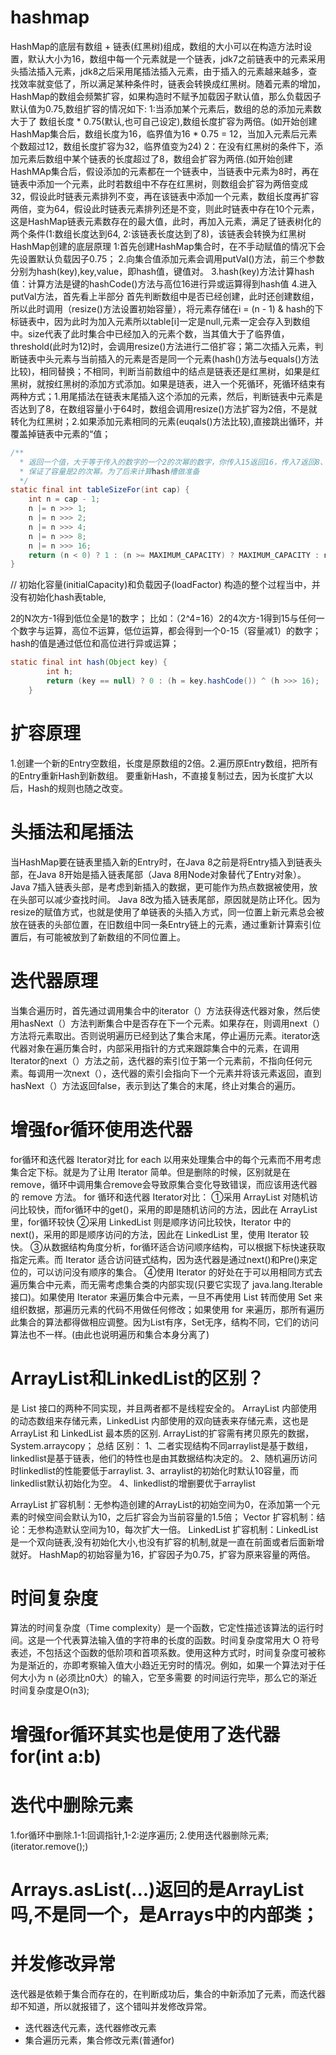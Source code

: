 # hashmap
HashMap的底层有数组 + 链表(红黑树)组成，数组的大小可以在构造方法时设置，默认大小为16，数组中每一个元素就是一个链表，jdk7之前链表中的元素采用头插法插入元素，jdk8之后采用尾插法插入元素，由于插入的元素越来越多，查找效率就变低了，所以满足某种条件时，链表会转换成红黑树。随着元素的增加，HashMap的数组会频繁扩容，如果构造时不赋予加载因子默认值，那么负载因子默认值为0.75,数组扩容的情况如下:
1:当添加某个元素后，数组的总的添加元素数大于了 数组长度 * 0.75(默认,也可自己设定),数组长度扩容为两倍。(如开始创建HashMap集合后，数组长度为16，临界值为16 * 0.75 = 12，当加入元素后元素个数超过12，数组长度扩容为32，临界值变为24)
2：在没有红黑树的条件下，添加元素后数组中某个链表的长度超过了8，数组会扩容为两倍.(如开始创建HashMAp集合后，假设添加的元素都在一个链表中，当链表中元素为8时，再在链表中添加一个元素，此时若数组中不存在红黑树，则数组会扩容为两倍变成32，假设此时链表元素排列不变，再在该链表中添加一个元素，数组长度再扩容两倍，变为64，假设此时链表元素排列还是不变，则此时链表中存在10个元素，这是HashMap链表元素数存在的最大值，此时，再加入元素，满足了链表树化的两个条件(1:数组长度达到64, 2:该链表长度达到了8)，该链表会转换为红黑树
HashMap创建的底层原理
1:首先创建HashMap集合时，在不手动赋值的情况下会先设置默认负载因子0.75；
2.向集合值添加元素会调用putVal()方法，前三个参数分别为hash(key),key,value，即hash值，键值对。
3.hash(key)方法计算hash值：计算方法是键的hashCode()方法与高位16进行异或运算得到hash值
4.进入putVal方法，首先看上半部分
首先判断数组中是否已经创建，此时还创建数组，所以此时调用（resize()方法设置初始容量），将元素存储在i = (n - 1) & hash的下标链表中，因为此时为加入元素所以table[i]一定是null,元素一定会存入到数组中。size代表了此时集合中已经加入的元素个数，当其值大于了临界值，threshold(此时为12)时，会调用resize()方法进行二倍扩容；第二次插入元素，判断链表中头元素与当前插入的元素是否是同一个元素(hash()方法与equals()方法比较)，相同替换；不相同，判断当前数组中的结点是链表还是红黑树，如果是红黑树，就按红黑树的添加方式添加。如果是琏表，进入一个死循环，死循环结束有两种方式；1.用尾插法在链表末尾插入这个添加的元素，然后，判断链表中元素是否达到了8，在数组容量小于64时，数组会调用resize()方法扩容为2倍，不是就转化为红黑树；2.如果添加元素相同的元素(euqals()方法比较),直接跳出循环，并覆盖掉链表中元素的“值；
```java
/**
  * 返回一个值，大于等于传入的数字的一个2的次幂的数字，你传入15返回16，传入7返回8、
  * 保证了容量是2的次幂。为了后来计算hash槽做准备
  */
static final int tableSizeFor(int cap) {
    int n = cap - 1;
    n |= n >>> 1;
    n |= n >>> 2;
    n |= n >>> 4;
    n |= n >>> 8;
    n |= n >>> 16;
    return (n < 0) ? 1 : (n >= MAXIMUM_CAPACITY) ? MAXIMUM_CAPACITY : n + 1;
}
```
// 初始化容量(initialCapacity)和负载因子(loadFactor)
构造的整个过程当中，并没有初始化hash表table,

2的N次方-1得到低位全是1的数字； 
比如：（2^4=16）2的4次方-1得到15与任何一个数字与运算，高位不运算，低位运算，都会得到一个0-15（容量减1）的数字；
hash的值是通过低位和高位进行异或运算；
```java
static final int hash(Object key) {
        int h;
        return (key == null) ? 0 : (h = key.hashCode()) ^ (h >>> 16);
    }
```
# 扩容原理
1.创建一个新的Entry空数组，长度是原数组的2倍。2.遍历原Entry数组，把所有的Entry重新Hash到新数组。
要重新Hash，不直接复制过去，因为长度扩大以后，Hash的规则也随之改变。
# 头插法和尾插法
当HashMap要在链表里插入新的Entry时，在Java 8之前是将Entry插入到链表头部，在Java 8开始是插入链表尾部（Java 8用Node对象替代了Entry对象）。
Java 7插入链表头部，是考虑到新插入的数据，更可能作为热点数据被使用，放在头部可以减少查找时间。
Java 8改为插入链表尾部，原因就是防止环化。因为resize的赋值方式，也就是使用了单链表的头插入方式，同一位置上新元素总会被放在链表的头部位置，在旧数组中同一条Entry链上的元素，通过重新计算索引位置后，有可能被放到了新数组的不同位置上。
# 迭代器原理
当集合遍历时，首先通过调用集合中的iterator（）方法获得迭代器对象，然后使用hasNext（）方法判断集合中是否存在下一个元素。如果存在，则调用next（）方法将元素取出。否则说明遍历已经到达了集合末尾，停止遍历元素。iterator迭代器对象在遍历集合时，内部采用指针的方式来跟踪集合中的元素，在调用Iterator的next（）方法之前，迭代器的索引位于第一个元素前，不指向任何元素。每调用一次next（），迭代器的索引会指向下一个元素并将该元素返回，直到hasNext（）方法返回false，表示到达了集合的末尾，终止对集合的遍历。
# 增强for循环使用迭代器
for循环和迭代器 Iterator对比
for each 以用来处理集合中的每个元素而不用考虑集合定下标。就是为了让用 Iterator 简单。但是删除的时候，区别就是在 remove，循环中调用集合remove会导致原集合变化导致错误，而应该用迭代器的 remove 方法。
for 循环和迭代器 Iterator对比：
①采用 ArrayList 对随机访问比较快，而for循环中的get()，采用的即是随机访问的方法，因此在 ArrayList 里，for循环较快
②采用 LinkedList 则是顺序访问比较快，Iterator 中的 next()，采用的即是顺序访问的方法，因此在 LinkedList 里，使用 Iterator 较快。
③从数据结构角度分析，for循环适合访问顺序结构，可以根据下标快速获取指定元素。而 Iterator 适合访问链式结构，因为迭代器是通过next()和Pre()来定位的，可以访问没有顺序的集合。
④使用 Iterator 的好处在于可以用相同方式去遍历集合中元素，而无需考虑集合类的内部实现(只要它实现了 java.lang.Iterable 接口)。如果使用 Iterator 来遍历集合中元素，一旦不再使用 List 转而使用 Set 来组织数据，那遍历元素的代码不用做任何修改；如果使用 for 来遍历，那所有遍历此集合的算法都得做相应调整。因为List有序，Set无序，结构不同，它们的访问算法也不一样。(由此也说明遍历和集合本身分离了)
# ArrayList和LinkedList的区别？
是 List 接口的两种不同实现，并且两者都不是线程安全的。
ArrayList 内部使用的动态数组来存储元素，LinkedList 内部使用的双向链表来存储元素，这也是 ArrayList 和 LinkedList 最本质的区别.
ArrayList的扩容需有拷贝原先的数据，System.arraycopy；
总结 区别：
1、二者实现结构不同arraylist是基于数组，linkedlist是基于链表，他们的特性也是由其数据结构决定的。
2、随机遍历访问时linkedlist的性能要低于arraylist.
3、arraylist的初始化时默认10容量，而linkedlist默认初始化为空。
4、linkedlist的增删要优于arraylist

ArrayList 扩容机制：无参构造创建的ArrayList的初始空间为0，在添加第一个元素的时候空间会默认为10，之后扩容会为当前容量的1.5倍；
Vector 扩容机制：结论：无参构造默认空间为10，每次扩大一倍。
LinkedList 扩容机制：LinkedList是一个双向链表,没有初始化大小,也没有扩容的机制,就是一直在前面或者后面新增就好。
HashMap的初始容量为16，扩容因子为0.75，扩容为原来容量的两倍。

# 时间复杂度
算法的时间复杂度（Time complexity）是一个函数，它定性描述该算法的运行时间。这是一个代表算法输入值的字符串的长度的函数。时间复杂度常用大 O 符号表述，不包括这个函数的低阶项和首项系数。使用这种方式时，时间复杂度可被称为是渐近的，亦即考察输入值大小趋近无穷时的情况。例如，如果一个算法对于任何大小为 n (必须比n0大）的输入，它至多需要 的时间运行完毕，那么它的渐近时间复杂度是O(n3);

# 增强for循环其实也是使用了迭代器for(int a:b)
# 迭代中删除元素
1.for循环中删除.1-1:回调指针,1-2:逆序遍历;
2.使用迭代器删除元素;(iterator.remove();)
# Arrays.asList(...)返回的是ArrayList吗,不是同一个，是Arrays中的内部类；
# 并发修改异常
迭代器是依赖于集合而存在的，在判断成功后，集合的中新添加了元素，而迭代器却不知道，所以就报错了，这个错叫并发修改异常。
- 迭代器迭代元素，迭代器修改元素
- 集合遍历元素，集合修改元素(普通for)
